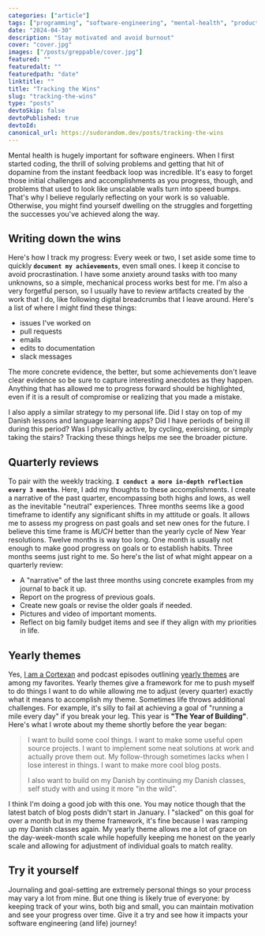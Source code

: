 ```yaml
---
categories: ["article"]
tags: ["programming", "software-engineering", "mental-health", "productivity"]
date: "2024-04-30"
description: "Stay motivated and avoid burnout"
cover: "cover.jpg"
images: ["/posts/greppable/cover.jpg"]
featured: ""
featuredalt: ""
featuredpath: "date"
linktitle: ""
title: "Tracking the Wins"
slug: "tracking-the-wins"
type: "posts"
devtoSkip: false
devtoPublished: true
devtoId:
canonical_url: https://sudorandom.dev/posts/tracking-the-wins
---
```


Mental health is hugely important for software engineers. When I first started coding, the thrill of solving problems and getting that hit of dopamine from the instant feedback loop was incredible. It's easy to forget those initial challenges and accomplishments as you progress, though, and problems that used to look like unscalable walls turn into speed bumps. That's why I believe regularly reflecting on your work is so valuable. Otherwise, you might find yourself dwelling on the struggles and forgetting the successes you've achieved along the way.

## Writing down the wins
Here's how I track my progress: Every week or two, I set aside some time to quickly **`document my achievements`**, even small ones. I keep it concise to avoid procrastination. I have some anxiety around tasks with too many unknowns, so a simple, mechanical process works best for me. I'm also a very forgetful person, so I usually have to review artifacts created by the work that I do, like following digital breadcrumbs that I leave around. Here's a list of where I might find these things:

- issues I've worked on
- pull requests
- emails
- edits to documentation
- slack messages

The more concrete evidence, the better, but some achievements don't leave clear evidence so be sure to capture interesting anecdotes as they happen. Anything that has allowed me to progress forward should be highlighted, even if it is a result of compromise or realizing that you made a mistake.

I also apply a similar strategy to my personal life. Did I stay on top of my Danish lessons and language learning apps? Did I have periods of being ill during this period? Was I physically active, by cycling, exercising, or simply taking the stairs? Tracking these things helps me see the broader picture.

## Quarterly reviews
To pair with the weekly tracking. **`I conduct a more in-depth reflection every 3 months`**. Here, I add my thoughts to these accomplishments. I create a narrative of the past quarter, encompassing both highs and lows, as well as the inevitable "neutral" experiences. Three months seems like a good timeframe to identify any significant shifts in my attitude or goals. It allows me to assess my progress on past goals and set new ones for the future. I believe this time frame is *MUCH* better than the yearly cycle of New Year resolutions. Twelve months is way too long. One month is usually not enough to make good progress on goals or to establish habits. Three months seems just right to me. So here's the list of what might appear on a quarterly review:

- A "narrative" of the last three months using concrete examples from my journal to back it up.
- Report on the progress of previous goals.
- Create new goals or revise the older goals if needed.
- Pictures and video of important moments.
- Reflect on big family budget items and see if they align with my priorities in life.

## Yearly themes
Yes, [I am a Cortexan](https://www.relay.fm/cortex) and podcast episodes outlining [yearly themes](https://www.youtube.com/watch?v=cXexYmOHkas) are among my favorites. Yearly themes give a framework for me to push myself to do things I want to do while allowing me to adjust (every quarter) exactly what it means to accomplish my theme. Sometimes life throws additional challenges. For example, it's silly to fail at achieving a goal of "running a mile every day" if you break your leg. This year is **"The Year of Building"**. Here's what I wrote about my theme shortly before the year began:

> I want to build some cool things. I want to make some useful open source projects. I want to implement some neat solutions at work and actually prove them out. My follow-through sometimes lacks when I lose interest in things. I want to make more cool blog posts.
>
> I also want to build on my Danish by continuing my Danish classes, self study with and using it more "in the wild".

I think I'm doing a good job with this one. You may notice though that the latest batch of blog posts didn't start in January. I "slacked" on this goal for over a month but in my theme framework, it's fine because I was ramping up my Danish classes again. My yearly theme allows me a lot of grace on the day-week-month scale while hopefully keeping me honest on the yearly scale and allowing for adjustment of individual goals to match reality.

## Try it yourself
Journaling and goal-setting are extremely personal things so your process may vary a lot from mine. But one thing is likely true of everyone: by keeping track of your wins, both big and small, you can maintain motivation and see your progress over time. Give it a try and see how it impacts your software engineering (and life) journey!
